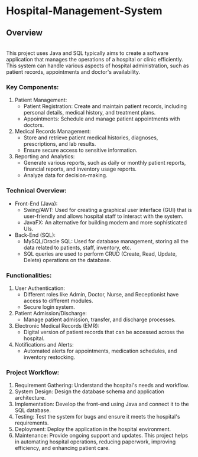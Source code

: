 # Hospital-Management-System

## Overview
<br> 
This project uses Java and SQL typically aims to create a software application that manages the operations of a hospital or clinic efficiently. This system can handle various aspects of hospital administration, such as patient records, appointments and doctor's availability.<br>

### Key Components:
1. Patient Management:<br>
    * Patient Registration: Create and maintain patient records, including personal details, medical history, and treatment plans.<br>
    * Appointments: Schedule and manage patient appointments with doctors.<br>
2. Medical Records Management:<br>
    * Store and retrieve patient medical histories, diagnoses, prescriptions, and lab results.<br>
    * Ensure secure access to sensitive information.<br>
3. Reporting and Analytics:<br>
    * Generate various reports, such as daily or monthly patient reports, financial reports, and inventory usage reports.<br>
    * Analyze data for decision-making.<br>
### Technical Overview:
* Front-End (Java):
    * Swing/AWT: Used for creating a graphical user interface (GUI) that is user-friendly and allows hospital staff to interact with the system.
    * JavaFX: An alternative for building modern and more sophisticated UIs.
* Back-End (SQL):
    * MySQL/Oracle SQL: Used for database management, storing all the data related to patients, staff, inventory, etc.
    * SQL queries are used to perform CRUD (Create, Read, Update, Delete) operations on the database.<br>
### Functionalities:
1. User Authentication:
    * Different roles like Admin, Doctor, Nurse, and Receptionist have access to different modules.
    * Secure login system.
2. Patient Admission/Discharge:
    * Manage patient admission, transfer, and discharge processes.
3. Electronic Medical Records (EMR):
    * Digital version of patient records that can be accessed across the hospital.
4. Notifications and Alerts:
    * Automated alerts for appointments, medication schedules, and inventory restocking.<br>
### Project Workflow:
1. Requirement Gathering: Understand the hospital's needs and workflow.
2. System Design: Design the database schema and application architecture.
3. Implementation: Develop the front-end using Java and connect it to the SQL database.
4. Testing: Test the system for bugs and ensure it meets the hospital's requirements.
5. Deployment: Deploy the application in the hospital environment.
6. Maintenance: Provide ongoing support and updates.
This project helps in automating hospital operations, reducing paperwork, improving efficiency, and enhancing patient care.

